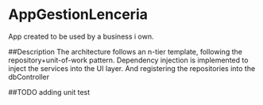 # AppGestionLenceria
App created to be used by a business i own.

##Description
The architecture follows an n-tier template, following the repository+unit-of-work pattern.
Dependency injection is implemented to inject the services into the UI layer. And registering the repositories into the dbController

##TODO
adding unit test
